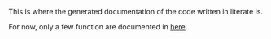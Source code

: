 This is where the generated documentation of the code written in literate is.

For now, only a few function are documented in [here](./lib).